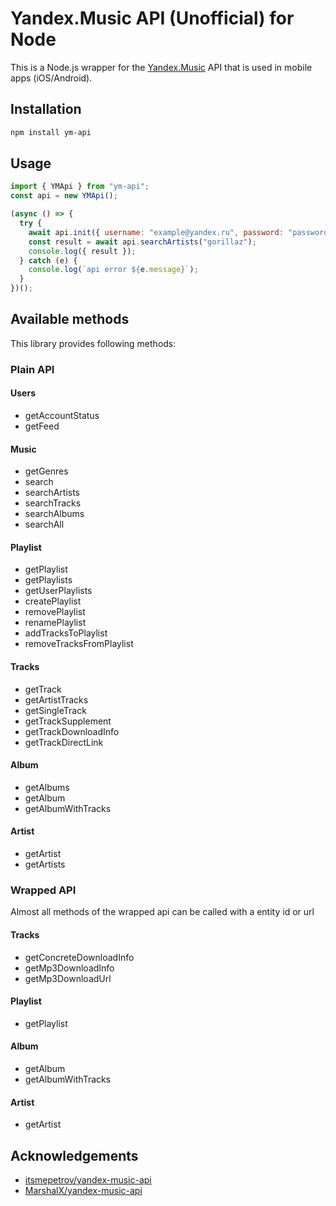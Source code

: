 # Yandex.Music API (Unofficial) for Node

This is a Node.js wrapper for the [Yandex.Music](http://music.yandex.ru/) API that is used in mobile apps (iOS/Android).

## Installation

```sh
npm install ym-api
```

## Usage

```js
import { YMApi } from "ym-api";
const api = new YMApi();

(async () => {
  try {
    await api.init({ username: "example@yandex.ru", password: "password" });
    const result = await api.searchArtists("gorillaz");
    console.log({ result });
  } catch (e) {
    console.log(`api error ${e.message}`);
  }
})();
```

## Available methods

This library provides following methods:

### Plain API

#### Users

- getAccountStatus
- getFeed

#### Music

- getGenres
- search
- searchArtists
- searchTracks
- searchAlbums
- searchAll

#### Playlist

- getPlaylist
- getPlaylists
- getUserPlaylists
- createPlaylist
- removePlaylist
- renamePlaylist
- addTracksToPlaylist
- removeTracksFromPlaylist

#### Tracks

- getTrack
- getArtistTracks
- getSingleTrack
- getTrackSupplement
- getTrackDownloadInfo
- getTrackDirectLink

#### Album

- getAlbums
- getAlbum
- getAlbumWithTracks

#### Artist

- getArtist
- getArtists

### Wrapped API

Almost all methods of the wrapped api can be called with a entity id or url

#### Tracks

- getConcreteDownloadInfo
- getMp3DownloadInfo
- getMp3DownloadUrl

#### Playlist

- getPlaylist

#### Album

- getAlbum
- getAlbumWithTracks

#### Artist

- getArtist

## Acknowledgements

- [itsmepetrov/yandex-music-api](https://github.com/itsmepetrov/yandex-music-api)
- [MarshalX/yandex-music-api](https://github.com/MarshalX/yandex-music-api)
